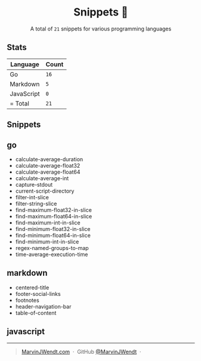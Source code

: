 <h1 align="center">Snippets 📓</h1>

<p align="center">A total of <code>21</code> snippets for various programming languages</p>

## Stats

|Language|Count|
|--------|-----|
|Go|`16`|
|Markdown|`5`|
|JavaScript|`0`|
| = Total|`21`|

## Snippets


## go
- calculate-average-duration
- calculate-average-float32
- calculate-average-float64
- calculate-average-int
- capture-stdout
- current-script-directory
- filter-int-slice
- filter-string-slice
- find-maximum-float32-in-slice
- find-maximum-float64-in-slice
- find-maximum-int-in-slice
- find-minimum-float32-in-slice
- find-minimum-float64-in-slice
- find-minimum-int-in-slice
- regex-named-groups-to-map
- time-average-execution-time

## markdown
- centered-title
- footer-social-links
- footnotes
- header-navigation-bar
- table-of-content

## javascript


---

> [MarvinJWendt.com](https://marvinjwendt.com) &nbsp;&middot;&nbsp;
> GitHub [@MarvinJWendt](https://github.com/MarvinJWendt) &nbsp;&middot;&nbsp;
